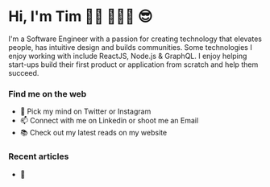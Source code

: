 # Hi, I'm Tim 👨🏻‍ 👨🏻‍💻 😎
<p> I'm a Software Engineer with a passion for creating technology that elevates people, has intuitive design and builds communities. 
Some technologies I enjoy working with include ReactJS, Node.js & GraphQL. 
I enjoy helping start-ups build their first product or application from scratch and help them succeed. </p>

### Find me on the web
- 🧠 Pick my mind on Twitter or Instagram
- 📫 Connect with me on Linkedin or shoot me an Email
- 📚 Check out my latest reads on my website

### Recent articles
- 🌱 
